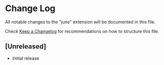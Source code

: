 # Change Log

All notable changes to the "june" extension will be documented in this file.

Check [Keep a Changelog](http://keepachangelog.com/) for recommendations on how to structure this file.

## [Unreleased]

- Initial release